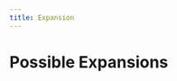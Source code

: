 ```yaml
---
title: Expansion
---
```


# Possible Expansions

<!-- TODO: 

In dit onderdeel vermeld je in minimum 200 woorden alle zaken die je niet hebt kunnen uitwerken.

-->

